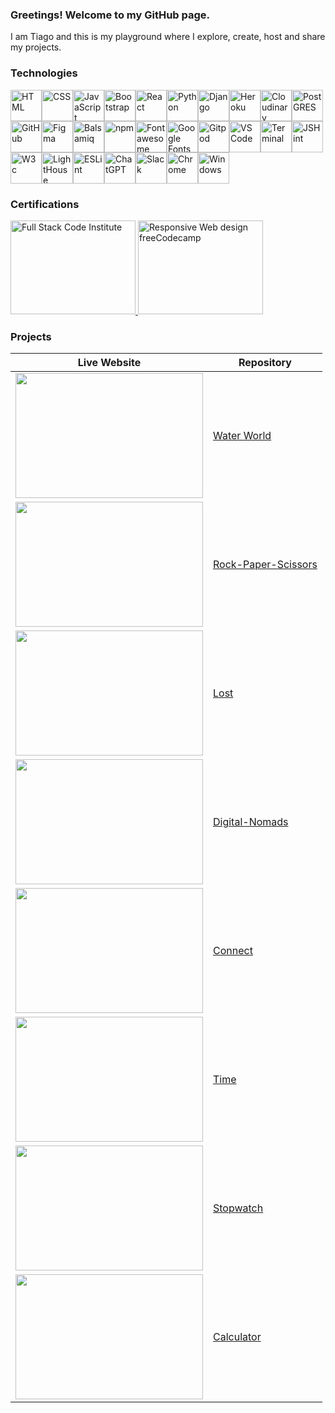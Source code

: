 <!--
**TiagoMA90/TiagoMA90** is a ✨ _special_ ✨ repository because its `README.md` (this file) appears on your GitHub profile.

Here are some ideas to get you started:
- 🔭 I’m currently working on ...
- 🌱 I’m currently learning ...
- 👯 I’m looking to collaborate on ...
- 🤔 I’m looking for help with ...
- 💬 Ask me about ...
- 📫 How to reach me: ...
- ⚡ Fun fact: ...
-->

### Greetings! Welcome to my GitHub page.
I am Tiago and this is my playground where I explore, create, host and share my projects.

<!-- Tech -->
### Technologies
<!--<img src="https://res.cloudinary.com/dmbdqco85/image/upload/v1702344899/techskills/vluhppt0mbpn1ct1sik6.png" alt="HTML" width="50" height="50">-->
<img src="https://res.cloudinary.com/dmbdqco85/image/upload/v1702598222/techskills/ppqgmpdjuws0bvitwqiw.png" alt="HTML" width="50" height="50"><!--<img src="https://res.cloudinary.com/dmbdqco85/image/upload/v1702344900/techskills/twljrureqrlp3qxcvpzv.png" alt="CSS" width="50" height="50">--><img src="https://res.cloudinary.com/dmbdqco85/image/upload/v1702598222/techskills/ofjd90cx81gifnmdxsqi.png" alt="CSS" width="50" height="50"><img src="https://res.cloudinary.com/dmbdqco85/image/upload/v1702344899/techskills/hr80egjszybofxnhn07j.png" alt="JavaScript" width="50" height="50"><img src="https://res.cloudinary.com/dmbdqco85/image/upload/v1702347976/techskills/ndvjbg5bob8whrbkasw2.png" alt="Bootstrap" width="50" height="50"><img src="https://res.cloudinary.com/dmbdqco85/image/upload/v1702344899/techskills/p4sajzqidibsjndzspk1.png" alt="React" width="50" height="50"><img src="https://res.cloudinary.com/dmbdqco85/image/upload/v1702344902/techskills/ekoksrxskkguaowe1p02.png" alt="Python" width="50" height="50"><img src="https://res.cloudinary.com/dmbdqco85/image/upload/v1702387387/techskills/mtps5kkztgmxt27vm5wf.png" alt="Django" width="50" height="50"><!--<img src="https://res.cloudinary.com/dmbdqco85/image/upload/v1702344900/techskills/yowsj3xkppfseoxhcm3y.png" alt="Django al" width="50" height="50">--><img src="https://res.cloudinary.com/dmbdqco85/image/upload/v1702344900/techskills/bk8dyfsrtoopy1rhrald.png" alt="Heroku" width="50" height="50"><img src="https://res.cloudinary.com/dmbdqco85/image/upload/v1702344899/techskills/sidsucghepves4hy39mh.png" alt="Cloudinary" width="50" height="50"><img src="https://res.cloudinary.com/dmbdqco85/image/upload/v1702344901/techskills/d6qalhhpbs03cj2ww6vo.png" alt="PostGRES" width="50" height="50"><img src="https://res.cloudinary.com/dmbdqco85/image/upload/v1702344901/techskills/i5xqxnnwpxexxjvhdfwa.png" alt="GitHub" width="50" height="50"><img src="https://res.cloudinary.com/dmbdqco85/image/upload/v1702344901/techskills/ytybzzf5lxl7eden3swy.png" alt="Figma" width="50" height="50"><img src="https://res.cloudinary.com/dmbdqco85/image/upload/v1702513094/techskills/nemmt5qbyksu6erwluad.png" alt="Balsamiq" width="50" height="50"><!--<img src="https://res.cloudinary.com/dmbdqco85/image/upload/v1702387387/techskills/gaoqf7oek7loe9my6yth.png" alt="Balsamiq" width="50" height="50">--><img src="https://res.cloudinary.com/dmbdqco85/image/upload/v1702344900/techskills/ky8497e3yxs0kpntihjw.png" alt="npm" width="50" height="50"><img src="https://res.cloudinary.com/dmbdqco85/image/upload/v1702512447/techskills/idwjy2ujagiautrevfxw.png" alt="Fontawesome" width="50" height="50"><img src="https://res.cloudinary.com/dmbdqco85/image/upload/v1702598927/techskills/tmwdomt2kchrgpxurxfl.png" alt="Google Fonts" width="50" height="50"><img src="https://res.cloudinary.com/dmbdqco85/image/upload/v1702515300/techskills/tei5qmwy4n6ky4amuwcq.png" alt="Gitpod" width="50" height="50"><img src="https://res.cloudinary.com/dmbdqco85/image/upload/v1702344900/techskills/ilevqsea5zzynshpnimq.png" alt="VS Code" width="50" height="50"><img src="https://res.cloudinary.com/dmbdqco85/image/upload/v1702598221/techskills/bhaqwzkazbqqdh8qj3v6.png" alt="Terminal" width="50" height="50"><img src="https://res.cloudinary.com/dmbdqco85/image/upload/v1703206706/techskills/f1gqdb1pfayiki3815mn.png" alt="JSHint" width="50" height="50"><img src="https://res.cloudinary.com/dmbdqco85/image/upload/v1703206715/techskills/q9otbkob3tdviycrcyyx.png" alt="W3c" width="50" height="50"><img src="https://res.cloudinary.com/dmbdqco85/image/upload/v1703338543/techskills/d2p6vu6ele2i4yltmrut.png" alt="LightHouse" width="50" height="50"><img src="https://res.cloudinary.com/dmbdqco85/image/upload/v1703206704/techskills/wpfkfx6ultodzbf0vvaj.png" alt="ESLint" width="50" height="50"><img src="https://res.cloudinary.com/dmbdqco85/image/upload/v1702387387/techskills/j5t6ndfpoddwsa8cujvs.png" alt="ChatGPT" width="50" height="50"><img src="https://res.cloudinary.com/dmbdqco85/image/upload/v1702387387/techskills/dzymbpxsdluyvm5hquye.png" alt="Slack" width="50" height="50"><img src="https://res.cloudinary.com/dmbdqco85/image/upload/v1702344900/techskills/rpsyrpeyolkl2ccuq8wf.png" alt="Chrome" width="50" height="50"><img src="https://res.cloudinary.com/dmbdqco85/image/upload/v1702511875/techskills/ksa05v5u2huaserw1qwa.png" alt="Windows" width="50" height="50">

<!-- Certifications-->
### Certifications
<a href="https://www.credential.net/e29621a3-0a15-467b-8bdc-5b3f430a9f24" target="_blank">
    <img src="https://res.cloudinary.com/dmbdqco85/image/upload/v1705572451/gfvnetqftc3tszthumxi.png" alt="Full Stack Code Institute" width="200" height="150">
</a>
<a href="https://www.freecodecamp.org/certification/fcc4b91224a-c098-4fac-baaa-bdb55daa6fec/responsive-web-design" target="_blank">
    <img src="https://res.cloudinary.com/dmbdqco85/image/upload/v1701990105/d8bapss10sxb3p8txyyz.png" alt="Responsive Web design freeCodecamp" width="200" height="150">
</a>
<!--<a href="https://www.freecodecamp.org/certification/fcc4b91224a-c098-4fac-baaa-bdb55daa6fec/javascript-algorithms-and-data-structures" target="_blank">
    <img src="https://res.cloudinary.com/dmbdqco85/image/upload/v1703724287/dyhghghaf8j7unfknsj9.png" alt="JavaScript Algorithms & Data Structures freeCodecamp" width="200" height="150">
</a>-->

### Projects
| Live Website     | Repository  |
| ----------- | ----------- |
| <img src="https://lh3.googleusercontent.com/pw/ABLVV84okxddeXzfDYqdhdE9aAUL91ohmmmkOHTMneLQHmVnrn5p6Yo899ccUJwSs2frMo1-aer0IbxQvWrMhQHfi5lyLOH94RUa_Qiz10gbROyMBr6nTeaSCYczVgHHqSXACxPoKQrSnoi-CCTBWzKk-iffNjirGzPbt5D3hWdJt48HfaBRzaj5jpLSUuiOo6-NuZnx6p-CL8V8xhg4AnJahy8zo5OA8Kq6e0rQ783FROWITQAk_nTdTXY-1EqhYrmfsZ5Ptc0p4pCklMcfZAPCpp23Idmyj4HXqEwSQccGN74a3wjmJJR8PQKxK34vlwE75YD1Mhqrw7FTaawzucrnc3KJXoCMPbRfgficq2R4U-gHLybyqdFq9PqS-PikzOrTdOE8wAkg_VViibOo8KU5PdNY5ZsUnnGDSnsBgR5zu7Byk8rml2j2NXCBXiwSP6MCTIqOGuiMY6vk_kephsSWjSM_s9w5CqVn9qaEr0AA5wr-LmjHPQT7rQKw6gggE_6VndLJnTDBeSGKY4beeneRm2_ObQItD2KIhKeGP6waY2nKcCpPz0Fv-SUyQ0iUpikqalhfu7DDAz7g7eKOZ-Nr-qAxOm3IHyqpHHRo50wfG7z2xLw92pw0ubZeSICMsVKKLIoNCvcV49O71OcbTaf3vJNKA25Xq_ioHe1oUmPFchA5upyDQWmRt-JogNn2Dwe65Dx3_0jVdFAoIb4xAiSyW-PBT1gswTB6ASXtlz4BDrhnJkF835ag4viFtt89-jzXb9iJMqZXI8Xr-7wy7P2_LY0u2IouzvwsvRvpfFbWHt16MQTpvAICGoyzSFgKzjPV-ClrPbkmyuk_HCDW2aSFC7ZgUMryMa4nfT2-_AQ1N6h7upB1OrZbw-9nDJzZv0ukkkxD1YxbU99tOWGekzOOzeWWQTt08TWdMNV6aFlsQu2l_NFNmM-pFbEn_w=w980-h615-s-no-gm?authuser=0" width="300" height="200"> | [Water World](https://github.com/TiagoMA90/water-world) |
| <img src="https://lh3.googleusercontent.com/pw/ABLVV84HGh8vCQEGiFOZPzdd_D4T_hMaKoaclZABuecR5-Qm0nsWanm9eDRCD8QnOYMdMlcfThsCSl55fs_71bEJg0e_m7qHIPODgL4ap3LEwpcyLI1bO_qO0b8lJl6HSlNosG7WdOZsEi52UP4c_e3PL6aNp9QdYqd34kMipFjXu8C0qrXsdf_097gKXt0WIvoWqVZ1w6RjXAobJggJ9X5H1EcJHynQmTRtLs3UjgiFYeWxdtDXOeDeyrXCjzQdenSoBQirPgRxSTroMvpqWXW0x-3TKdfSlWlUvFjHxmpnn7Rtqr8AAaCkJLwbESjIhIYceQ_09ROesC9A9W-3pwZ4njuM2Wh8Yr_JRL5kv1X2dH1V1cUdi_TkRMbcAVo-_3OEBvvw_8IBLL7zlcPWVFOwNlSUa1PbHjCaT_rPrnCmOrkoti5BetjHgpKzXUgqD3p9zUvevDk4qcrLhKBwNCgS0w0JMhHqCin9UzuFzwxbLqrEoYk-p55LUM1Eb5IA-E-amKWmdqAuhqZ-taEenE7wiRwp0DqAvvsV3o-FcYDKAhpi-XJNTJ-jIiQrVmwLoOEM1GGmwCJPd3JfuVHOkqLdOr0tT5OFUpokjymLdwxn6kmnaR7V95_jhARVRTtTqTqfGsM3POWr3LMdK7CWoX-3A1SS4-pgaFruGtb19qr9Ab1sWdD1chJWSSG26AUE2nKMud9wXb3ZhJ2Fhk5dlhed3V9iHKP5XZUe7idBK8glUZAJOZR3Z_kl3EomhyMr-HkKZaHA9uel29hxre41ScQ7XlQn0emVVm8sr0fpKSyAt5_9sjlKMkYAPN80dXjinarpFRYdUsBwTfaX_yJLDmQCsX6InWZdZ-od2Z5yvEIy49B-2fpVvJbL1zLUOf6atFPGw4YjlEuZk0PXzz3FT3vx_BDafBYPQI-HmCHIiKb7ICtGdvWuzoxagVSKkw=w980-h615-s-no-gm?authuser=0" width="300" height="200"> | [Rock-Paper-Scissors](https://github.com/TiagoMA90/rock-paper-scissors) |
| <img src="https://lh3.googleusercontent.com/pw/ABLVV86rTtUGVpxKQQwz6pr3_uiEiJMjCFzN7EnHMZ0aeKbwj4YW2eX2v1xlNdjWIlheBK-rC4-hLgzp3zxvnMqULmpf7JrIYL0OnJFvSak2BmzS0Ovx_Qss3DdyJ2QpVEubMGiK8dUPnxrTU8Rclqnb3R-je87-pV3ALAfQfoqSgsu-rKnQzt_efvm_zlGBXfEh1zkepFfAe8Ei-hfAB6dLiHgolIw-eJeOBZKu_DexJ5A43m4O4zmVPeKc7-KrNTRLtcHHGKsXlVFduwkngpgvkGMjtG3Zbqw6TaDneeT9TmF_R5tFNSWO194VoFOg6MIrUFghzFwpK2y_xw7trU4o9-oCfT3q3xwQb7YSztdUFmHQfFI-q9XxxKW0CVFFbeqdqkyobGGU_Re104f3K8tVFvc17U2WLxSon37DsvSLNCmemvfUn_QTmgo7iZFcBQCmkEtLx3G8G7fdcm2SWiUVGcnTzi6DN23Xsa2S7DDlEhGCD3t89ZRQowLJ7onx6aMh2be58IJunIcsn5YSqpBmh9z-9yqp9lRWSMxFPpBQee0QSmiDt23lB8yeybeXIHmuWvhf_pAtaBhIpVWsNEWbqDofD5tI26NCKvnO4Xy4JZDRsB8_LdTDBgGjUpQa4CzJ5SbYvzQfeCVg3snjPhv4UwZs4le-yYdZifm9yfzDrTnkBAJcEy26r4zq27ylutzZISgEJM8Qm-gVnDD_rZj8umersZc3Rr6tTWdLxUY0TSfDfzX0Yyz7yU3bN3He8dawfY1fzQYdGZlTo735JLWtmgOfLX3rN-EbSiZW9KixH37W5U521ojw-vA99FdixM8JSOmFho1g0Dt-yW4Gxl1Cp1DJuaElE-ICUSuOhhQnffefo-cv9yk4hc2S9ZtGBjblqfRYBd7niOBAX7xuHIie-zlq0crGMoBi1vl_lvO0R45TbHGY7tTgrCzoGQ=w980-h615-s-no-gm?authuser=0" width="300" height="200"> | [Lost](https://github.com/TiagoMA90/lost) |
| <img src="https://lh3.googleusercontent.com/pw/ABLVV87GQ7wAPY6rYhVPg1SvxKoutBdnooRDchr7fuqchHN9KAzMrNLQygtBvRhFig28PM9jqI5ajmuHuNh2t9nBJvSWJ-nz5eABfZ1yheTt8NkmNfdx8SSLcyR5oDa2kyv3atU_qqElmHw5-84HgGRyKWdfLEQZrdTdw32VwauvQf7L78bd6-vYJ5a2rkdvEemwv34zHFj3ZMK1tOTVA3QmCFR7Qn3YmaJU0iSYAcR0fLyrSIeZdq05aKBq4exkqDWf5eomJXwsdJ4VSWn58nvuwm9rZcUia-NKjeIPupCI0yvkkiW0rFp3jUxUSc--aivEgcLOAkU2kR_4mUVlnKjFQIfC-gU_yMNauxu0lYY30Fk9yVOXtHMHblWxhaeLLrnlzfaQSwA7UgWyk4M-QynUNmgsXnOoZS6sjZv2cFmPrXNaJWsyMWBZQZiW8hngw4D5SXl9iOqOQ78CwxfomvAGzwYkl_vipTXnY2JN-Hckm6l0AAXQdb72FQOP37rjbhBqtT9VW2UIOQIKHa2kU-Hib_uKOQ5R-PSTmvu0iIgCu2YOGzjTXw5cg6J-jfWQiA1PEPqqY9k95JA2IRwFwXeIDz0GeIdoVYNZb4q5z3N_pTiJb-WTusZyMtOkC-lqQcsdcijy9hDYec2FKiPVJwL98pjwcScjPVHbT4MJGv_a6yFOfT-8mr5YTssFPb6oeL5sirESZZUf25UHqoqzusPFwFCBLOXMYwNVpmCdl4q-Tc-Q4-pyo9GhOhDGZucphhHIyrKkEyFPkBe6cQfdLDeULz4hzRkrw7cc8nbiZd_pKXBuEli6bBmEgd2N5imOVEMmkHzT4ji2iqBOWbT9xxPJePFB3nUqoOVJiYeA6KI4A0NMjoZZFYqlnA494AcarkyCLOdIFdnuSZyyzRFTu6eOYIFQ3oJnmhIZh22Ljvryh4Orv4VrZubbVuGZkw=w980-h615-s-no-gm?authuser=0" width="300" height="200"> | [Digital-Nomads](https://github.com/TiagoMA90/digital-nomads) |
| <img src="https://lh3.googleusercontent.com/pw/ABLVV86lcXO7L4QacZAyZMYrUEGP6SCUPlpEEQ155ZiRkXKCxSSBqQqTyxYERUJZhZpTfB6ZWn3qfm3HXA_zEoUBdvQTMnpUNb5nqfcpyOragBcwximCqbLgU0lJGrx8uB61hlXyQ-iAnLgzHmlzCI5BBD01N6jJYUFg_jG2nqOyNORrU_D4FwJPHVuXZIyO47qqs74vHo-Wo6cF_gQF-I6uxmUMfaG5KPAQleCk1q5i0-mI5_UxF1HTNw-Z97obYMEBfw2mTPozxkV7046scXzymbikMTtDhJj07gvrSOCywrEfAUVh0W2XIejb8OCx5AyIYJK3xZEYoRQ8Wk_fbQbJwDCTSZkg5K4MRb5wJyeWD8b_0hgjdAOciSmwzNBSUj4mqHRldJaSYW1pHvZ8jxJ2QG3h8na5a3AZjlAy1Olu_c-37SVOVDFYnXc3gde4k3dg33OgEMmbcAvpI8CBQl5gaiQlT1i10ZJbaMc3k2Qqc3_ye-mQ0VQ3JPM7txJEaCboCy5f5Nfsh09w7FN6YsTaVhl03ZnJ4eEes8p_Fbl5nmK3SKalk4QBRECw0YQt1iVB5QatFlULc7tXi54b5mr26-GMbVNlItDSmyIzU6nByAnzUQFb2SqXHhas0k-CsjXmcQmuy-BU58InhTOWPEMe8jXaINicuNim8J0DqV0BzwAKyUpx4iJpC7pDCFzM_sIj3uamr_wNxVMxBPumPY7wYW8GQMagxvLLcWvKMl5q3OeBl73INOOfRKrBiqsx78yQJ9eNgWPqNty4bVRPptRbWXjGoHlns2t49c3d61IJKOnZdfybPyjlVnCSFVkiJ2d1z4a799YS9e9-9EatV6LvY0eqmXyGiiSsKPeFIxVHK48ekAfzbWqaDNd_iWwaMtk6BPaB0_FX-LptfiSIyGJ5fzb-Z_tALtxjTogMpqD7H1Gpo0h_nrWNxASP=w980-h615-s-no-gm?authuser=0" width="300" height="200"> | [Connect](https://github.com/TiagoMA90/connect) |
| <img src="https://lh3.googleusercontent.com/pw/ABLVV876l-Xq2mP6c8qG7R8tQHGCe_CzXS2ajOkNuX4rSRmBR-Mb3qnbnRuQmWgjrcNsOjdIx567wyiqwyhs3mpTBCaP2AJBkXpodRN4lc-YubSboFQGciXMPoK1c2yfF2oIiKzP4qYu025CxuDyExlXDigOPSJ73OgwiyAwXRelCWWnRQTSx-wrC0YFfb4blPmSPn9CpMoSl5jShsMvaw6YziNwpmofR9s1m5ZWQOjG_7SA9RAA7VycN_jxIxK2nCQdY4H7EJ9DgrguoYb6Y6Dc9SHRJDZVAD3n2WxAX9qOEaOf6IfaklDJFToD-hHGTyCa8wcHzPh_PXeAxdN0EUNcbAeP4nVXxV4rSURkGhbi2b2sLKoNg-F1leqJTOeeIAj1CZXk_9tfEZhiS14vIhnUu815Oum7N1dAxb4pLXAI35OFek6OxnADRIZUm2zj6L1mJI1T7O3NSjOyNL5vUL0USGj51zMijH6Ym8nZCXaQXVBf-lAmTyOch80Bw8pr3HHMDEyjICBX0VmtpzrTtjmnX-9Z0Mn54mX2XBv_CEp2yoS8QBfhjgy49czC6wUm5-kYCFWMUKozNcLlpPiTP9ulA9wDn_JscIFYoFnlAdx4EOjysDqSuEO67QX-ik4h4qa_GnZlia8ZqdcwLuGj8dXGwWs293l6uh_HNRnVYsz1QyIaTSgla_K1z0cxWGE7X2JQu_bWCojkc051C8iHuMMnGB2nLgBSOC2VlysFuhoz1LDqAwYTx6c2ypXy0ol9B626hL_lANqMOMoiJ_B1m2-2DG1_7D3CsnTUNczS02qYYeI2NSizThFO6TxVIOamzaiMpKCFuIWLR-0UiCDiVaFww8UZuUQRKmHUtZoe0u-S6xUGkrzvWWINXNVMsaLVr_kQOrDW8Aa4fhpXSdvZVNGq2dXdVUIilGd6RbbYZqSlK81TZUXEA9Eoa3EF5w=w980-h615-s-no-gm?authuser=0" width="300" height="200"> | [Time](https://github.com/TiagoMA90/time) |
| <img src="https://lh3.googleusercontent.com/pw/ABLVV87p0YUk4Cw553MdwWsLjy3mavDEtuDkFKIaJB2xEh0xluGeasmZOQ7yQPTjd7tZRXz6rWVgQW0v-uNkgM0tk8xGj_srwUYtjl56YCREPcWbEb8ppm8da_midhbqFH92CrdcJiAUQP5znAhCEFvZ3oU2fcTsyKu4IeCcxsbijVIr7c9S3JjYVY7oQ0i4siccymFH9jRFIByY9rxdrZZBvEK6Sbcy-0FnZS5P-dlioczCKYFaqnfLFedaZwUpjoBAV6i7AvNajJ32ZTd4C-WvkzMr3PHiG5_uxDm0GDeA7u99jvhDVZ_fEDrzqt5-jcnCCpHcoSwVcezt6k31MWSx9R8JcMk2nzx0UQvzc7kpQybPV7rKi7krXjfNoDcxXlkhfzlb00oPfKVIZfqlbpdYfCu0SjHkMFc4mBzYUivYehdCdw1uST1Dkn--pXTYZfUlG3oF7jbcbU2diPcAbuL6mcagquD77-rNS_tBTIF2uIBdNe6wRuw8S1oFRQYERNPH9LG0Jq3p3GoqDBIRSph3NhAjElwJFUf5xkhgJrMz3apnwnOyvURWQuKfVfray2ldvPjaMS0o_Z4lx37kNAQK0nzCodE-GLwX7wph-WP_xiAK1nAup1S3cAISw7REDtMLYTpg7gt4mnV7utO1wsAyh0LFYwQIZ9QnMnDIBWr0OHk461vWnJ9hEY8kWbDwE9TcY9kJ3_p1CePe_pQrcv-Bh8xsky4tLldMWfJoIk0XMV34A6FbtyaJOtsauwGkO4QMfgWeDkAoLHJkFrSI4lPGctcVXuHMuiqJw7i7cF1bKfJirUPiBzynMU_wVgnptY0Gp3NWcNaJI-y6vFS-8asHa2XrzYgMB9HBwmmvb7axYPlvXKruhrl2GZwU23tnK9LY-yHlFHF1P-FpsG_3_Q_3q_6-rCb6ZmkdZ5j5JuiSfRbxute2JxwIaw_dyg=w980-h615-s-no-gm?authuser=0" width="300" height="200"> | [Stopwatch](https://github.com/TiagoMA90/stopwatch) |
| <img src="https://lh3.googleusercontent.com/pw/ABLVV87H5rD8p_S8-5eMLOGnwS4wLVEt30WY4f9olHUrtA22Kx9OJ0pNElO33CYvcv5hchY85djMA6B15qb1T00m4cUiIeIB2bTfdLyZdmNCLbBUlo9SzYRGGzNu_UZtrl-O1Oo-y8HdZKeN7CJBN1wI_T1fN7KTvvdem5FbGiG4P9efWd4VyYspNCkwL3r15U6w55Hfv_x8vz0NKSMf1IB1OSC2ZgHMZstHk6VlZQT37OeOIuZcHwCGO2QCQ9DDLEnfdutB9Go6J9U9dCzPv_JTl0dZvmkliLZdV2F378gFhTeBYdKRAmIYjecWzpijAicCF6j8Egv-Nxsw_Nmlc5Ktl56az3wumc5gBhfZYh3ieTC30cQGwOyU0kZ7Gsn9fX37PsGsaXEdosN-2Hc5WRpD5hFHxVghMjY3kIx_ewjzWj2fnwUOnltjNRjOOQ4uc0wFqZYt72qcKmgC_OUtRczdXvUdwJGKdkhJkwqCg0zJwj0Lfg0aPGxh0EMrkI32FwAWQfZUYIPU7AIuXtAhZH_2m7wa9ny7WZX9LMI93BAaAxw7AVqD-GA4EkewlAEydClw2KcZizKaC_xdjdvGej0f7IIc0opxcXd3O8pnKagJC8ACOjtNpt7hj8x10bpLR2lNH626nZXpFuBkUVz6oJCH0dwfZfp4Rt2hjL9NqajTzg5XMPpsfMhvZIH-BNga4v_e2h12JKtNXKz4moClCAMTmdbdPNrkQnmsgfn4XV2yANSJSQhLBg9O2KksuzeL7-jNd_VqrK1u6HH83cJe1JBdno71J5Vb1MgyQdfypRRhxuPrG9-wBqEU9KH52A73hLaMmXkJlVGPrCGDFzn36H305ZDHA-hank5fkAZdgmMrhO0q9_EEPoiOsFr_95FgIaerg2GU7NvRQUZ0CI3hJu3E6ZnrB8VR4zvZB7f-_URFOfjAm-u6TuotFxFZVQ=w980-h615-s-no-gm?authuser=0" width="300" height="200"> | [Calculator](https://github.com/TiagoMA90/calculator) |
